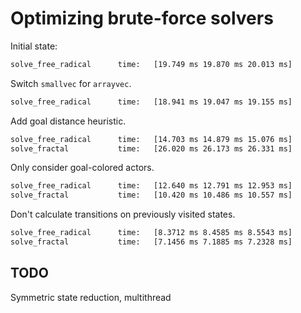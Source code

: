 # Optimizing brute-force solvers

Initial state:

```txt
solve_free_radical      time:   [19.749 ms 19.870 ms 20.013 ms]
```

Switch `smallvec` for `arrayvec`.

```txt
solve_free_radical      time:   [18.941 ms 19.047 ms 19.155 ms]
```

Add goal distance heuristic.

```txt
solve_free_radical      time:   [14.703 ms 14.879 ms 15.076 ms]
solve_fractal           time:   [26.020 ms 26.173 ms 26.331 ms]
```

Only consider goal-colored actors.

```txt
solve_free_radical      time:   [12.640 ms 12.791 ms 12.953 ms]
solve_fractal           time:   [10.420 ms 10.486 ms 10.557 ms]
```

Don't calculate transitions on previously visited states.

```txt
solve_free_radical      time:   [8.3712 ms 8.4585 ms 8.5543 ms]
solve_fractal           time:   [7.1456 ms 7.1885 ms 7.2328 ms]
```

## TODO

Symmetric state reduction, multithread
